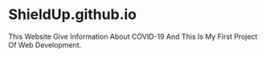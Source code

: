 # ShieldUp.github.io
This Website Give Information About COVID-19 And This Is My First Project Of Web Development.
